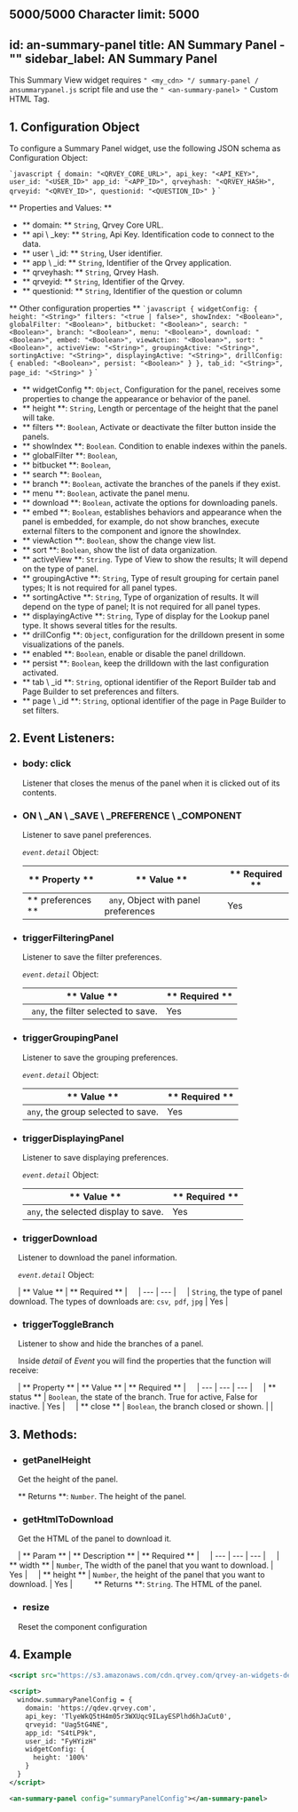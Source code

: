 5000/5000
Character limit: 5000
---
id: an-summary-panel
title: AN Summary Panel - "<an-summary-panel />"
sidebar_label: AN Summary Panel
---

This Summary View widget requires `" <my_cdn> "/ summary-panel / ansummarypanel.js` script file and
use the `" <an-summary-panel> "` Custom HTML Tag.


## 1. Configuration Object

To configure a Summary Panel widget, use the following JSON schema as Configuration Object:

`` `javascript
{
    domain: "<QRVEY_CORE_URL>",
api_key: "<API_KEY>",
    user_id: "<USER_ID>"
    app_id: "<APP_ID>",
    qrveyhash: "<QRVEY_HASH>",
    qrveyid: "<QRVEY_ID>",
    questionid: "<QUESTION_ID>"
}
`` `

** Properties and Values: **

- ** domain: ** `String`, Qrvey Core URL.
- ** api \ _key: ** `String`, Api Key. Identification code to connect to the data.
- ** user \ _id: ** `String`, User identifier.
- ** app \ _id: ** `String`, Identifier of the Qrvey application.
- ** qrveyhash: ** `String`, Qrvey Hash.
- ** qrveyid: ** `String`, Identifier of the Qrvey.
- ** questionid: ** `String`, Identifier of the question or column

** Other configuration properties **
`` `javascript
{
    widgetConfig: {
        height: "<String>"
        filters: "<true | false>",
        showIndex: "<Boolean>",
        globalFilter: "<Boolean>",
        bitbucket: "<Boolean>",
        search: "<Boolean>",
        branch: "<Boolean>",
        menu: "<Boolean>",
        download: "<Boolean>",
        embed: "<Boolean>",
        viewAction: "<Boolean>",
        sort: "<Boolean>",
        activeView: "<String>",
        groupingActive: "<String>",
        sortingActive: "<String>",
        displayingActive: "<String>",
        drillConfig: {
            enabled: "<Boolean>",
            persist: "<Boolean>"
        }
    },
    tab_id: "<String>",
    page_id: "<String>"
}
`` `

- ** widgetConfig **: `Object`, Configuration for the panel, receives some properties to change the appearance or behavior of the panel.
- ** height **: `String`, Length or percentage of the height that the panel will take.
- ** filters **: `Boolean`, Activate or deactivate the filter button inside the panels.
- ** showIndex **: `Boolean`. Condition to enable indexes within the panels.
- ** globalFilter **: `Boolean`,
- ** bitbucket **: `Boolean`,
- ** search **: `Boolean`,
- ** branch **: `Boolean`, activate the branches of the panels if they exist.
- ** menu **: `Boolean`, activate the panel menu.
- ** download **: `Boolean`, activate the options for downloading panels.
- ** embed **: `Boolean`, establishes behaviors and appearance when the panel is embedded, for example, do not show branches, execute external filters to the component and ignore the showIndex.
- ** viewAction **: `Boolean`, show the change view list.
- ** sort **: `Boolean`, show the list of data organization.
- ** activeView **: `String`. Type of View to show the results; It will depend on the type of panel.
- ** groupingActive **: `String`, Type of result grouping for certain panel types; It is not required for all panel types.
- ** sortingActive **: `String`, Type of organization of results. It will depend on the type of panel; It is not required for all panel types.
- ** displayingActive **: `String`, Type of display for the Lookup panel type. It shows several titles for the results.
- ** drillConfig **: `Object`, configuration for the drilldown present in some visualizations of the panels.
- ** enabled **: `Boolean`, enable or disable the panel drilldown.
- ** persist **: `Boolean`, keep the drilldown with the last configuration activated.
- ** tab \ _id **: `String`, optional identifier of the Report Builder tab and Page Builder to set preferences and filters.
- ** page \ _id **: `String`, optional identifier of the page in Page Builder to set filters.



## 2. Event Listeners:

* ### body: click

    Listener that closes the menus of the panel when it is clicked out of its contents.

* ### ON \ _AN \ _SAVE \ _PREFERENCE \ _COMPONENT

    Listener to save panel preferences.

    _`event.detail`_ Object:

    | ** Property ** | ** Value ** | ** Required ** |
    | --- | --- | --- |
    | ** preferences ** | `` any``, Object with panel preferences | Yes |



* ### triggerFilteringPanel

    Listener to save the filter preferences.

    _`event.detail`_ Object:

    | ** Value ** | ** Required ** |
    | --- | --- |
    | `` any``, the filter selected to save. | Yes |

* ### triggerGroupingPanel

    Listener to save the grouping preferences.

    _`event.detail`_ Object:

    | ** Value ** | ** Required ** |
    | --- | --- |
    | `any`, the group selected to save. | Yes |

* ### triggerDisplayingPanel

    Listener to save displaying preferences.

    _`event.detail`_ Object:

    | ** Value ** | ** Required ** |
    | --- | --- |
    | `any`, the selected display to save. | Yes |

* ### triggerDownload

    Listener to download the panel information.

    _`event.detail`_ Object:

    | ** Value ** | ** Required ** |
    | --- | --- |
    | `String`, the type of panel download. The types of downloads are: `csv`,` pdf`, `jpg` | Yes |

* ### triggerToggleBranch

    Listener to show and hide the branches of a panel.

    Inside _detail_ of _Event_ you will find the properties that the function will receive:

    | ** Property ** | ** Value ** | ** Required ** |
    | --- | --- | --- |
    | ** status ** | `Boolean`, the state of the branch. True for active, False for inactive. | Yes |
    | ** close ** | `Boolean`, the branch closed or shown. | |



## 3. Methods:

* ### getPanelHeight

    Get the height of the panel.

    ** Returns **: `Number`. The height of the panel.


* ### getHtmlToDownload

    Get the HTML of the panel to download it.

    | ** Param ** | ** Description ** | ** Required ** |
    | --- | --- | --- |
    | ** width ** | `Number`, The width of the panel that you want to download. | Yes |
    | ** height ** | `Number`, the height of the panel that you want to download. | Yes |
    
    ** Returns **: `String`. The HTML of the panel.

* ### resize

    Reset the component configuration
    
## 4. Example
```xml
<script src="https://s3.amazonaws.com/cdn.qrvey.com/qrvey-an-widgets-dev/summary-panel/ansummarypanel.js"></script>
 
<script>
  window.summaryPanelConfig = {
    domain: 'https://qdev.qrvey.com',
    api_key: 'TlyeWkQ5tH4m05r3WXUqc9ILayESPlhd6hJaCut0',
    qrveyid: "Uag5tG4NE",
    app_id: "S4tLP9k",
    user_id: "FyHYizH"
    widgetConfig: {
      height: '100%'
    }
  }
</script>

<an-summary-panel config="summaryPanelConfig"></an-summary-panel>
```